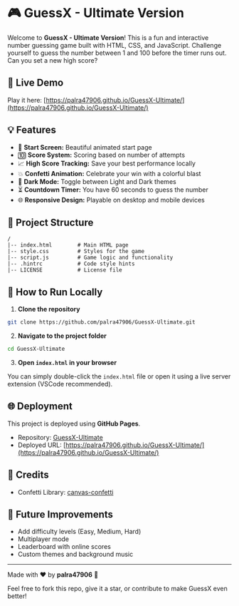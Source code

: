 # 🎮 GuessX - Ultimate Version

Welcome to **GuessX - Ultimate Version**! This is a fun and interactive number guessing game built with HTML, CSS, and JavaScript. Challenge yourself to guess the number between 1 and 100 before the timer runs out. Can you set a new high score?

## 🔗 Live Demo

Play it here: [https://palra47906.github.io/GuessX-Ultimate/](https://palra47906.github.io/GuessX-Ultimate/)

## 💡 Features

- 📅 **Start Screen:** Beautiful animated start page
- 🔟 **Score System:** Scoring based on number of attempts
- 📈 **High Score Tracking:** Save your best performance locally
- 💥 **Confetti Animation:** Celebrate your win with a colorful blast
- 🔬 **Dark Mode:** Toggle between Light and Dark themes
- ⏳ **Countdown Timer:** You have 60 seconds to guess the number
- 🌐 **Responsive Design:** Playable on desktop and mobile devices

## 📂 Project Structure

```
/
|-- index.html        # Main HTML page
|-- style.css         # Styles for the game
|-- script.js         # Game logic and functionality
|-- .hintrc           # Code style hints
|-- LICENSE           # License file
```

## 🔧 How to Run Locally

1. **Clone the repository**

```bash
git clone https://github.com/palra47906/GuessX-Ultimate.git
```

2. **Navigate to the project folder**

```bash
cd GuessX-Ultimate
```

3. **Open `index.html` in your browser**

You can simply double-click the `index.html` file or open it using a live server extension (VSCode recommended).

## 🌐 Deployment

This project is deployed using **GitHub Pages**.

- Repository: [GuessX-Ultimate](https://github.com/palra47906/GuessX-Ultimate)
- Deployed URL: [https://palra47906.github.io/GuessX-Ultimate/](https://palra47906.github.io/GuessX-Ultimate/)

## 🌟 Credits

- Confetti Library: [canvas-confetti](https://www.npmjs.com/package/canvas-confetti)

## 🚀 Future Improvements

- Add difficulty levels (Easy, Medium, Hard)
- Multiplayer mode
- Leaderboard with online scores
- Custom themes and background music

---

Made with ❤️ by **palra47906** 🚀

Feel free to fork this repo, give it a star, or contribute to make GuessX even better!

